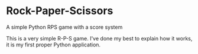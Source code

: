 # Rock-Paper-Scissors
A simple Python RPS game with a score system

This is a very simple R-P-S game. I've done my best to explain how it works, it is my first proper Python application.
